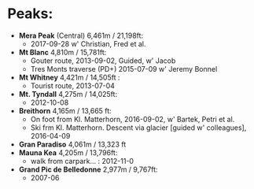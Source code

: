 # Peaks:

- **Mera Peak** (Central) 6,461m / 21,198ft:
  - 2017-09-28 w' Christian, Fred et al.
- **Mt Blanc** 4,810m / 15,781ft: 
  - Gouter route, 2013-09-02, Guided, w' Jacob
  - Tres Monts traverse (PD+) 2015-07-09 w' Jeremy Bonnel
- **Mt Whitney** 4,421m / 14,505ft : 
  - Tourist route, 2013-07-04
- **Mt. Tyndall** 4,275m / 14,025ft: 
  - 2012-10-08
- **Breithorn** 4,165m / 13,665 ft:
  - On foot from Kl. Matterhorn, 2016-09-02, w' Bartek, Petri et al.
  - Ski frm Kl. Matterhorn. Descent via glacier [guided w' colleagues], 2016-04-09
- **Gran Paradiso** 4,061m / 13,323 ft
- **Mauna Kea** 4,205m / 13,796ft: 
  - walk from carpark… : 2012-11-0
- **Grand Pic de Belledonne** 2,977m / 9,767ft:
  - 2007-06

